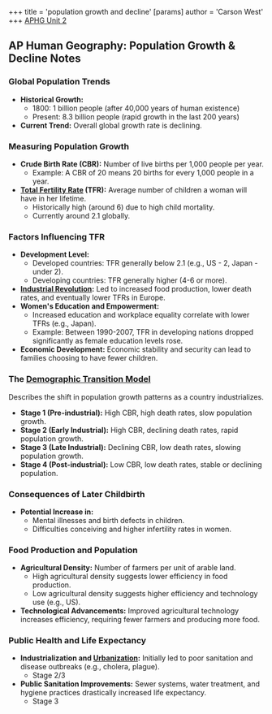+++
 title = 'population growth and decline'
[params]
	author = 'Carson West'
+++
[APHG Unit 2](./../aphg-unit-2/)
## AP Human Geography: Population Growth & Decline Notes

### Global Population Trends

* **Historical Growth:**
    * 1800: 1 billion people (after 40,000 years of human existence)
    * Present: 8.3 billion people (rapid growth in the last 200 years)
* **Current Trend:** Overall global growth rate is declining.

### Measuring Population Growth

* **Crude Birth Rate (CBR):** Number of live births per 1,000 people per year. 
    * Example: A CBR of 20 means 20 births for every 1,000 people in a year.
* **[Total Fertility Rate](./../total-fertility-rate/) (TFR):** Average number of children a woman will have in her lifetime.
    * Historically high (around 6) due to high child mortality.
    * Currently around 2.1 globally.

### Factors Influencing TFR

* **Development Level:**
    * Developed countries: TFR generally below 2.1 (e.g., US - 2, Japan - under 2).
    * Developing countries: TFR generally higher (4-6 or more).
* **[Industrial Revolution](./../industrial-revolution/):** Led to increased food production, lower death rates, and eventually lower TFRs in Europe.
* **Women's Education and Empowerment:** 
    * Increased education and workplace equality correlate with lower TFRs (e.g., Japan).
    * Example: Between 1990-2007, TFR in developing nations dropped significantly as female education levels rose.
* **Economic Development:** Economic stability and security can lead to families choosing to have fewer children.

### The [Demographic Transition Model](./../demographic-transition-model/)

Describes the shift in population growth patterns as a country industrializes.

* **Stage 1 (Pre-industrial):** High CBR, high death rates, slow population growth.
* **Stage 2 (Early Industrial):** High CBR, declining death rates, rapid population growth.
* **Stage 3 (Late Industrial):** Declining CBR, low death rates, slowing population growth.
* **Stage 4 (Post-industrial):** Low CBR, low death rates, stable or declining population.

### Consequences of Later Childbirth

* **Potential Increase in:**
    * Mental illnesses and birth defects in children.
    * Difficulties conceiving and higher infertility rates in women.

### Food Production and Population

* **Agricultural Density:** Number of farmers per unit of arable land.
    * High agricultural density suggests lower efficiency in food production.
    * Low agricultural density suggests higher efficiency and technology use (e.g., US).
* **Technological Advancements:**  Improved agricultural technology increases efficiency, requiring fewer farmers and producing more food.

### Public Health and Life Expectancy

* **Industrialization and [Urbanization](./../urbanization/):** Initially led to poor sanitation and disease outbreaks (e.g., cholera, plague).
	* Stage 2/3
* **Public Sanitation Improvements:** Sewer systems, water treatment, and hygiene practices drastically increased life expectancy. 
	* Stage 3

